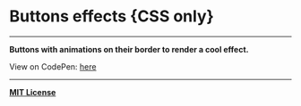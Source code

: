 # Buttons effects {CSS only}

----------
**Buttons with animations on their border to render a cool effect.**

View on CodePen:  [here](http://codepen.io/delzen_j/pen/BNmMEL)

----------
[**MIT License**](http://mit.jdelzenne.com)
